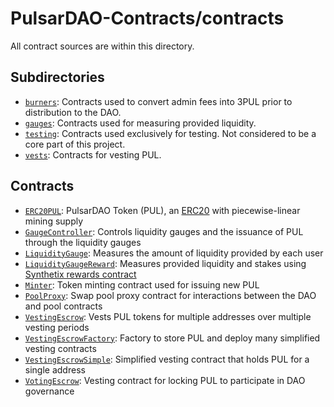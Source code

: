 # PulsarDAO-Contracts/contracts

All contract sources are within this directory.

## Subdirectories

* [`burners`](burners): Contracts used to convert admin fees into 3PUL prior to distribution to the DAO.
* [`gauges`](gauges): Contracts used for measuring provided liquidity.
* [`testing`](testing): Contracts used exclusively for testing. Not considered to be a core part of this project.
* [`vests`](vests): Contracts for vesting PUL.

## Contracts

* [`ERC20PUL`](ERC20PUL.vy): PulsarDAO Token (PUL), an [ERC20](https://eips.ethereum.org/EIPS/eip-20) with piecewise-linear mining supply
* [`GaugeController`](GaugeController.vy): Controls liquidity gauges and the issuance of PUL through the liquidity gauges
* [`LiquidityGauge`](LiquidityGauge.vy): Measures the amount of liquidity provided by each user
* [`LiquidityGaugeReward`](LiquidityGaugeReward.vy): Measures provided liquidity and stakes using [Synthetix rewards contract](https://github.com/Synthetixio/synthetix/blob/master/contracts/StakingRewards.sol)
* [`Minter`](Minter.vy): Token minting contract used for issuing new PUL
* [`PoolProxy`](PoolProxy.vy): Swap pool proxy contract for interactions between the DAO and pool contracts
* [`VestingEscrow`](VestingEscrow.vy): Vests PUL tokens for multiple addresses over multiple vesting periods
* [`VestingEscrowFactory`](VestingEscrowFactory.vy): Factory to store PUL and deploy many simplified vesting contracts
* [`VestingEscrowSimple`](VestingEscrowSimple.vy): Simplified vesting contract that holds PUL for a single address
* [`VotingEscrow`](VotingEscrow.vy): Vesting contract for locking PUL to participate in DAO governance
